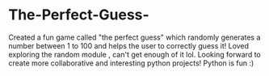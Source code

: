 # The-Perfect-Guess-
Created a fun game called "the perfect guess" which randomly generates a number between 1 to 100 and helps the user to correctly guess it! Loved exploring the random module , can't get enough of it lol. 
Looking forward to create more collaborative and interesting python projects!
Python is fun :)
